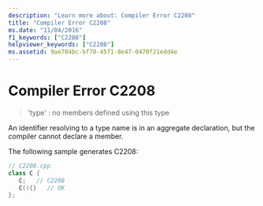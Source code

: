 ```yaml
---
description: "Learn more about: Compiler Error C2208"
title: "Compiler Error C2208"
ms.date: "11/04/2016"
f1_keywords: ["C2208"]
helpviewer_keywords: ["C2208"]
ms.assetid: 9ae704bc-bf70-45f1-8e47-0470f21edd4e
---
```

# Compiler Error C2208

> 'type' : no members defined using this type

An identifier resolving to a type name is in an aggregate declaration, but the compiler cannot declare a member.

The following sample generates C2208:

```cpp
// C2208.cpp
class C {
   C;   // C2208
   C(){}   // OK
};
```
